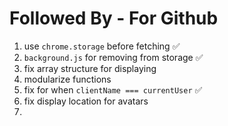 # Followed By - For Github

1. use `chrome.storage` before fetching :white_check_mark:
2. `background.js` for removing from storage :white_check_mark:
3. fix array structure for displaying
4. modularize functions
5. fix for when `clientName === currentUser` :white_check_mark:
6. fix display location for avatars
7. 
